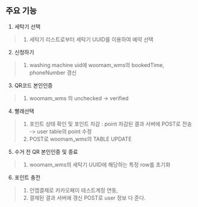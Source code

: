 ## 주요 기능
1. 세탁기 선택
> 1. 세탁기 리스트로부터 세탁기 UUID를 이용하여 예약 선택


2. 신청하기
> 1. washing machine uid에 woomam_wms의 bookedTime, phoneNumber 갱신  

3. QR코드 본인인증
> 1. woomam_wms 의 unchecked -> verified

4. 빨래선택
> 1. 포인트 상태 확인 및 포인트 차감 : point 차감된 결과 서버에 POST로 전송 -> user table의 point 수정   
> 2. POST로 woomam_wms의 TABLE UPDATE


5. 수거 전 QR 본인인증 및 종료   
> 1. woomam_wms의 세탁기 UUID에 해당하는 특정 row를 초기화

6. 포인트 충전  
> 1. 인앱결제로 카카오페이 테스트계정 연동, 
> 2. 결제된 결과 서버에 갱신 POST로 user 정보 다 준다.

